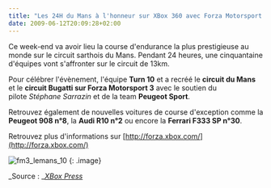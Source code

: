 ```yaml
---
title: "Les 24H du Mans à l'honneur sur XBox 360 avec Forza Motorsport 3"
date: 2009-06-12T20:09:28+02:00
---
```


Ce week-end va avoir lieu la course d'endurance la plus prestigieuse au monde sur le circuit sarthois du Mans. Pendant 24 heures, une cinquantaine d'équipes vont s'affronter sur le circuit de 13km.

Pour célébrer l'évènement, l'équipe **Turn 10** et a recréé le **circuit du Mans** et le **circuit Bugatti **sur** Forza Motorsport 3** avec le soutien du pilote _Stéphane Sarrazin_ et de la team **Peugeot Sport**.

Retrouvez également de nouvelles voitures de course d'exception comme la **Peugeot 908 n°8**, la **Audi R10 n°2** ou encore la **Ferrari F333 SP n°30**.

Retrouvez plus d'informations sur [http://forza.xbox.com/](http://forza.xbox.com/)

![fm3_lemans_10]({attach}fm3_lemans_10-1024x576.jpg)
{: .image}

_Source : _[_XBox Press_](http://gamerscoreblog.com/press/archive/2009/06/12/forza367676766.aspx)
